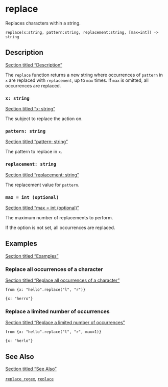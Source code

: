 # replace

Replaces characters within a string.

```tql
replace(x:string, pattern:string, replacement:string, [max=int]) -> string
```

## Description

[Section titled “Description”](#description)

The `replace` function returns a new string where occurrences of `pattern` in `x` are replaced with `replacement`, up to `max` times. If `max` is omitted, all occurrences are replaced.

### `x: string`

[Section titled “x: string”](#x-string)

The subject to replace the action on.

### `pattern: string`

[Section titled “pattern: string”](#pattern-string)

The pattern to replace in `x`.

### `replacement: string`

[Section titled “replacement: string”](#replacement-string)

The replacement value for `pattern`.

### `max = int (optional)`

[Section titled “max = int (optional)”](#max--int-optional)

The maximum number of replacements to perform.

If the option is not set, all occurrences are replaced.

## Examples

[Section titled “Examples”](#examples)

### Replace all occurrences of a character

[Section titled “Replace all occurrences of a character”](#replace-all-occurrences-of-a-character)

```tql
from {x: "hello".replace("l", "r")}
```

```tql
{x: "herro"}
```

### Replace a limited number of occurrences

[Section titled “Replace a limited number of occurrences”](#replace-a-limited-number-of-occurrences)

```tql
from {x: "hello".replace("l", "r", max=1)}
```

```tql
{x: "herlo"}
```

## See Also

[Section titled “See Also”](#see-also)

[`replace_regex`](/reference/functions/replace_regex), [`replace`](/reference/operators/replace)